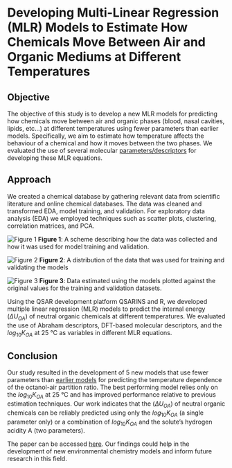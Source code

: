 # Developing Multi-Linear Regression (MLR) Models to Estimate How Chemicals Move Between Air and Organic Mediums at Different Temperatures  

## Objective 
The objective of this study is to develop a new MLR models for predicting how chemicals move between air and organic phases (blood, nasal cavities, lipids, etc...) at different temperatures using fewer parameters than earlier models. Specifically, we aim to estimate how temperature affects the behaviour of a chemical and how it moves between the two phases. We evaluated the use of several molecular [parameters/descriptors](https://www.sciencedirect.com/topics/medicine-and-dentistry/molecular-descriptor) for developing these MLR equations.

## Approach
We created a chemical database by gathering relevant data from scientific literature and online chemical databases. The data was cleaned and transformed EDA, model training, and validation. For exploratory data analysis (EDA) we employed techniques such as scatter plots, clustering, correlation matrices, and PCA.

![Figure 1](https://media.springernature.com/full/springer-static/image/art%3A10.1007%2Fs10953-022-01214-7/MediaObjects/10953_2022_1214_Fig1_HTML.png?as=webp)
**Figure 1**: A scheme describing how the data was collected and how it was used for model training and validation.


![Figure 2](https://media.springernature.com/full/springer-static/image/art%3A10.1007%2Fs10953-022-01214-7/MediaObjects/10953_2022_1214_Fig2_HTML.png?as=webp)
**Figure 2**: A distribution of the data that was used for training and validating the models


![Figure 3](https://media.springernature.com/full/springer-static/image/art%3A10.1007%2Fs10953-022-01214-7/MediaObjects/10953_2022_1214_Fig3_HTML.png?as=webp)
**Figure 3**: Data estimated using the models plotted against the original values for the training and validation datasets.

Using the QSAR development platform QSARINS and R, we developed multiple linear regression (MLR) models to predict the internal energy ($\Delta U_{OA}$) of neutral organic chemicals at different temperatures. We evaluated the use of Abraham descriptors, DFT-based molecular descriptors, and the $log_{10} K_{OA}$ at 25 °C as variables in different MLR equations.

## Conclusion 
Our study resulted in the development of 5 new models that use fewer parameters than [earlier models](https://www.sciencedirect.com/science/article/abs/pii/S0040603108000403?via%3Dihub) for predicting the temperature dependence of the octanol-air partition ratio. The best performing model relies only on the $log_{10} K_{OA}$ at 25 °C and has improved performance relative to previous estimation techniques. Our work indicates that the ($\Delta U_{OA}$) of neutral organic chemicals can be reliably predicted using only the $log_{10} K_{OA}$ (a single parameter only) or a combination of $log_{10} K_{OA}$ and the solute’s hydrogen acidity A (two parameters).

The paper can be accessed [here](https://link.springer.com/article/10.1007/s10953-022-01214-7). Our findings could help in the development of new environmental chemistry models and inform future research in this field.
